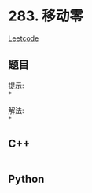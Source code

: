 # 283. 移动零
[Leetcode](https://leetcode.cn/problems/move-zeroes/)

## 题目


提示:  
* 

解法:  
* 


## C++
```

```

## Python
```

```
